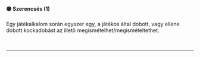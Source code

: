 #### 🟣 Szerencsés (1)

Egy játékalkalom során egyszer egy, a játékos által dobott, vagy ellene dobott kockadobást az illető megismételhet/megismételtethet.

<br />

---
